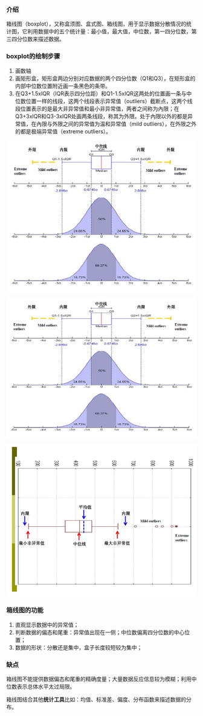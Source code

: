 ### 介绍
箱线图（boxplot），又称盒须图、盒式图、箱线图，用于显示数据分散情况的统计图，它利用数据中的五个统计量：最小值，最大值，中位数，第一四分位数，第三四分位数来描述数据。
### boxplot的绘制步骤
1. 画数轴
2. 画矩形盒，矩形盒两边分别对应数据的两个四分位数（Q1和Q3），在矩形盒的内部中位数位置附近画一条黑色的条带。
3. 在Q3+1.5xIQR（IQR表示四分位距）和Q1-1.5xIQR这两处的位置画一条与中位数位置一样的线段，这两个线段表示异常值（outliers）截断点，这两个线段位置表示的是最大非异常值和最小非异常值，两者之间称为內限；在Q3+3xIQR和Q3-3xIQR处画两条线段，称其为外限。处于內限以外的都是异常值，在內限与外限之间的异常值为温和异常值（mild outliers），在外限之外的都是极端异常值（extreme outliers）。
<p align="center">
    <img src="https://github.com/github16cp/CS_Notes/blob/master/dataVisualization/boxplot1.jpg" alt="Sample"  width="500" height="400">
</p>

![image](https://github.com/github16cp/CS_Notes/blob/master/dataVisualization/boxplot1.jpg)

![image](https://github.com/github16cp/CS_Notes/blob/master/dataVisualization/boxplot2.jpg)
### 箱线图的功能
1. 直观显示数据中的异常值；
2. 判断数据的偏态和尾重：异常值出现在一侧；中位数偏离四分位数的中心位置；
3. 数据的形状：分散还是集中，盒子长度较短较为集中；
### 缺点
箱线图不能提供数据偏态和尾重的精确度量；大量数据反应信息较为模糊；利用中位数表示总体水平太过局限。

箱线图结合其他**统计工具**比如：均值、标准差、偏度、分布函数来描述数据的分布。
